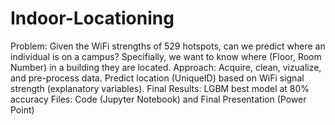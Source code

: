 # Indoor-Locationing
Problem: Given the WiFi strengths of 529 hotspots, can we predict where an individual is on a campus? Specifially, we want to know where (Floor, Room Number) in a building they
are located. 
Approach: Acquire, clean, vizualize, and pre-process data. Predict location (UniqueID) based on WiFi signal strength (explanatory variables). 
Final Results: LGBM best model at 80% accuracy
Files: Code (Jupyter Notebook) and Final Presentation (Power Point)
